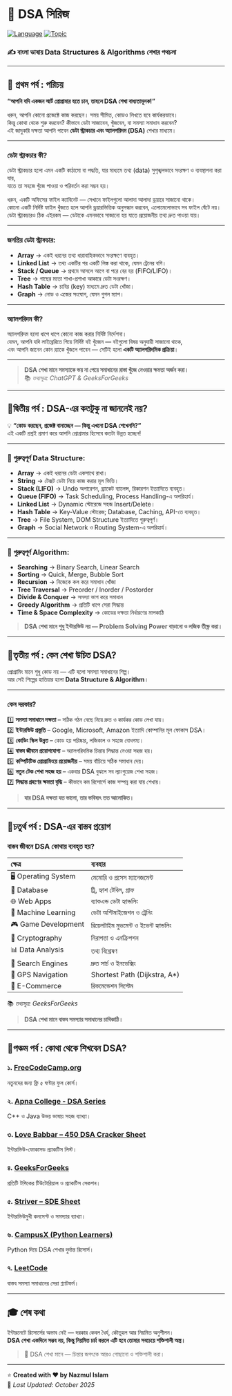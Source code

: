 # 🌟 DSA সিরিজ  
[![Language](https://img.shields.io/badge/Language-Bangla-blue)](https://github.com/) 
[![Topic](https://img.shields.io/badge/Topic-DSA-green)](https://github.com/) 
### ✍️ বাংলা ভাষায় Data Structures & Algorithms শেখার পথচলা  

---

## 🧩 প্রথম পর্ব : পরিচয়
**“আপনি যদি একজন স্মার্ট প্রোগ্রামার হতে চান, তাহলে DSA শেখা বাধ্যতামূলক!”**

ধরুন, আপনি কোনো প্রজেক্টে কাজ করছেন। সময় সীমিত, কোডও লিখতে হবে কার্যকরভাবে।  
কিন্তু কোথা থেকে শুরু করবেন? কীভাবে ডেটা সাজাবেন, খুঁজবেন, বা সমস্যা সমাধান করবেন?  
এই জাদুকরি দক্ষতা আপনি পাবেন **ডেটা স্ট্রাকচার এবং অ্যালগরিদম (DSA)** শেখার মাধ্যমে।

---

### ডেটা স্ট্রাকচার কী?

ডেটা স্ট্রাকচার হলো এমন একটি কাঠামো বা পদ্ধতি, যার মাধ্যমে তথ্য (data) সুশৃঙ্খলভাবে সংরক্ষণ ও ব্যবস্থাপনা করা যায়,  
যাতে তা সহজে খুঁজে পাওয়া ও পরিবর্তন করা সম্ভব হয়।

ধরুন, একটি অফিসের ফাইল ক্যাবিনেট — সেখানে ফাইলগুলো আলাদা আলাদা ড্রয়ারে সাজানো থাকে।  
কোনো একটি নির্দিষ্ট ফাইল খুঁজতে হলে আপনি ড্রয়ারভিত্তিক অনুসন্ধান করবেন, এলোমেলোভাবে সব ফাইল ঘেঁটে নয়।  
ডেটা স্ট্রাকচারও ঠিক এইরকম — ডেটাকে এমনভাবে সাজানো হয় যাতে প্রয়োজনীয় তথ্য দ্রুত পাওয়া যায়।

---

### জনপ্রিয় ডেটা স্ট্রাকচার:

- **Array** → একই ধরনের তথ্য ধারাবাহিকভাবে সংরক্ষণে ব্যবহৃত।  
- **Linked List** → তথ্য একটির পর একটি লিঙ্ক করা থাকে, যেমন ট্রেনের বগি।  
- **Stack / Queue** → প্রথমে আসলে আগে বা পরে বের হয় (FIFO/LIFO)।  
- **Tree** → গাছের মতো শাখা-প্রশাখা আকারে ডেটা সংরক্ষণ।  
- **Hash Table** → চাবির (key) মাধ্যমে দ্রুত ডেটা খোঁজা।  
- **Graph** → নোড ও এজের সংযোগ, যেমন গুগল ম্যাপ।

---

### অ্যালগরিদম কী?

অ্যালগরিদম হলো ধাপে ধাপে কোনো কাজ করার নির্দিষ্ট নির্দেশনা।  
যেমন, আপনি যদি লাইব্রেরিতে গিয়ে নির্দিষ্ট বই খুঁজেন — বইগুলো বিষয় অনুযায়ী সাজানো থাকে,  
এবং আপনি জানেন কোন র‍্যাকে খুঁজলে পাবেন — সেটিই হলো **একটি অ্যালগরিদমিক প্রক্রিয়া**।

---

>  **DSA শেখা মানে সমস্যাকে ভয় না পেয়ে সমাধানের রাস্তা খুঁজে নেওয়ার ক্ষমতা অর্জন করা।**  
📚 *তথ্যসূত্র: ChatGPT & GeeksForGeeks*

---

## 🧩দ্বিতীয় পর্ব : DSA-এর কতটুকু না জানলেই নয়?

💡 **“কোড করছেন, প্রজেক্ট বানাচ্ছেন — কিন্তু এখনো DSA শেখেননি?”**  
এই একটি প্রশ্নই প্রমাণ করে আপনি প্রোগ্রামার হিসেবে কতটা উন্নত হচ্ছেন!

---

### 🔸 গুরুত্বপূর্ণ Data Structure:
- **Array** → একই ধরনের ডেটা একসাথে রাখা।  
- **String** → টেক্সট ডেটা নিয়ে কাজ করার মূল ভিত্তি।  
- **Stack (LIFO)** → Undo অপারেশন, ব্র্যাকেট ব্যালেন্স, রিকারশন ইত্যাদিতে ব্যবহৃত।  
- **Queue (FIFO)** → Task Scheduling, Process Handling-এ অপরিহার্য।  
- **Linked List** → Dynamic স্টোরেজে সহজ Insert/Delete।  
- **Hash Table** → Key-Value স্টোরেজ; Database, Caching, API-তে ব্যবহৃত।  
- **Tree** → File System, DOM Structure ইত্যাদিতে গুরুত্বপূর্ণ।  
- **Graph** → Social Network ও Routing System-এ অপরিহার্য।

---

### 🔹 গুরুত্বপূর্ণ Algorithm:
- **Searching** → Binary Search, Linear Search  
- **Sorting** → Quick, Merge, Bubble Sort  
- **Recursion** → নিজেকে কল করে সমাধান খোঁজা  
- **Tree Traversal** → Preorder / Inorder / Postorder  
- **Divide & Conquer** → সমস্যা ভাগ করে সমাধান  
- **Greedy Algorithm** → প্রতিটি ধাপে সেরা সিদ্ধান্ত  
- **Time & Space Complexity** → কোডের দক্ষতা নির্ধারণের মাপকাঠি  

>  **DSA শেখা মানে শুধু ইন্টারভিউ নয় — Problem Solving Power বাড়ানো ও লজিক তীক্ষ্ণ করা।**

---

## 🧩তৃতীয় পর্ব : কেন শেখা উচিত DSA?

প্রোগ্রামিং মানে শুধু কোড নয় — এটি হলো সমস্যা সমাধানের শিল্প।  
আর সেই শিল্পের হাতিয়ার হলো **Data Structure & Algorithm**।

---

### কেন দরকার?
1️⃣ **সমস্যা সমাধানে দক্ষতা** – সঠিক গঠন বেছে নিয়ে দ্রুত ও কার্যকর কোড লেখা যায়।  
2️⃣ **ইন্টারভিউ প্রস্তুতি** – Google, Microsoft, Amazon ইত্যাদি কোম্পানির মূল ফোকাস DSA।  
3️⃣ **কোডিং স্কিল উন্নত** – কোড হয় পরিষ্কার, লজিকাল ও সহজে বোধগম্য।  
4️⃣ **বাস্তব জীবনে প্রয়োগযোগ্য** – অ্যালগরিদমিক চিন্তায় সিদ্ধান্ত নেওয়া সহজ হয়।  
5️⃣ **কম্পিটিটিভ প্রোগ্রামিংয়ে প্রয়োজনীয়** – সময় বাঁচিয়ে সঠিক সমাধান দেয়।  
6️⃣ **নতুন টেক শেখা সহজ হয়** – একবার DSA বুঝলে সব ল্যাংগুয়েজ শেখা সহজ।  
7️⃣ **সিদ্ধান্ত গ্রহণের ক্ষমতা বৃদ্ধি** – কীভাবে কম রিসোর্সে কাজ সম্পন্ন করা যায় শেখায়।

>  **যার DSA দক্ষতা যত ভালো, তার ভবিষ্যৎ তত আলোকিত।**

---

## 🧩চতুর্থ পর্ব : DSA-এর বাস্তব প্রয়োগ  

### বাস্তব জীবনে DSA কোথায় ব্যবহৃত হয়?

| ক্ষেত্র | ব্যবহার |
|:--|:--|
| 🖥 Operating System | মেমোরি ও প্রসেস ম্যানেজমেন্ট |
| 💾 Database | ট্রি, হ্যাশ টেবিল, গ্রাফ |
| 🌐 Web Apps | ব্যাকএন্ড ডেটা হ্যান্ডলিং |
| 🤖 Machine Learning | ডেটা অপ্টিমাইজেশন ও ট্রেনিং |
| 🎮 Game Development | রিয়েলটাইম মুভমেন্ট ও ইভেন্ট হ্যান্ডলিং |
| 🔐 Cryptography | নিরাপত্তা ও এনক্রিপশন |
| 📊 Data Analysis | তথ্য বিশ্লেষণ |
| 🔎 Search Engines | দ্রুত সার্চ ও ইনডেক্সিং |
| 🧭 GPS Navigation | Shortest Path (Dijkstra, A*) |
| 🛒 E-Commerce | রিকমেন্ডেশন সিস্টেম |

📚 *তথ্যসূত্র: GeeksForGeeks*  

>  **DSA শেখা মানে বাস্তব সমস্যার সমাধানের চাবিকাঠি।**

---

## 🧩পঞ্চম পর্ব : কোথা থেকে শিখবেন DSA?

### ১. [FreeCodeCamp.org](https://www.freecodecamp.org)  
নতুনদের জন্য ফ্রি ৫ ঘণ্টার ফুল কোর্স।

### ২. [Apna College - DSA Series](https://www.youtube.com/@ApnaCollegeOfficial)  
C++ ও Java উভয় ভাষায় সহজ ব্যাখ্যা।

### ৩. [Love Babbar – 450 DSA Cracker Sheet](https://450dsa.com/)  
ইন্টারভিউ-ফোকাসড প্র্যাকটিস লিস্ট।

### ৪. [GeeksForGeeks](https://www.geeksforgeeks.org/)  
প্রতিটি টপিকের টিউটোরিয়াল ও প্র্যাকটিস সেকশন।

### ৫. [Striver – SDE Sheet](https://takeuforward.org/)  
ইন্টারভিউমুখী কনসেপ্ট ও সমস্যার ব্যাখ্যা।

### ৬. [CampusX (Python Learners)](https://www.youtube.com/@campusx-official)  
Python দিয়ে DSA শেখার দুর্দান্ত রিসোর্স।

### ৭. [LeetCode](https://leetcode.com/)  
বাস্তব সমস্যা সমাধানের সেরা প্ল্যাটফর্ম।

---

## 🎓 শেষ কথা  
ইন্টারনেটে রিসোর্সের অভাব নেই — দরকার কেবল ধৈর্য, কৌতূহল আর নিয়মিত অনুশীলন।  
**DSA শেখা একদিনে সম্ভব নয়, কিন্তু নিয়মিত চর্চা করলে এটি হবে তোমার সবচেয়ে শক্তিশালী অস্ত্র।**

> 💫 DSA শেখা মানে — চিন্তার জগৎকে আরও গোছানো ও শক্তিশালী করা।

---

⭐ **Created with ❤️ by Nazmul Islam**  
📅 *Last Updated: October 2025*  
